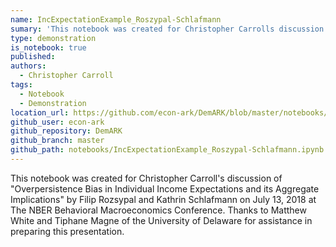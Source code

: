 ```yaml
---
name: IncExpectationExample_Roszypal-Schlafmann
sumary: 'This notebook was created for Christopher Carrolls discussion of "Overpersistence Bias in Individual Income Expectations and its Aggregate Implications"'
type: demonstration
is_notebook: true
published:
authors:
  - Christopher Carroll
tags:
  - Notebook
  - Demonstration
location_url: https://github.com/econ-ark/DemARK/blob/master/notebooks/IncExpectationExample_Roszypal-Schlafmann.ipynb
github_user: econ-ark
github_repository: DemARK
github_branch: master
github_path: notebooks/IncExpectationExample_Roszypal-Schlafmann.ipynb
---
```


This notebook was created for Christopher Carroll's discussion of "Overpersistence Bias in Individual Income Expectations and its Aggregate Implications" by Filip Rozsypal and Kathrin Schlafmann on July 13, 2018 at The NBER Behavioral Macroeconomics Conference. Thanks to Matthew White and Tiphane Magne of the University of Delaware for assistance in preparing this presentation.
